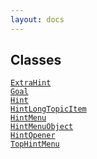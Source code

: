 ```yaml
---
layout: docs
---
```

## Classes

<a href="../object/ExtraHint.html#ExtraHint"
target="main"><code>ExtraHint</code></a>  
<a href="../object/Goal.html#Goal" target="main"><code>Goal</code></a>  
<a href="../object/Hint.html#Hint" target="main"><code>Hint</code></a>  
<a href="../object/HintLongTopicItem.html#HintLongTopicItem"
target="main"><code>HintLongTopicItem</code></a>  
<a href="../object/HintMenu.html#HintMenu"
target="main"><code>HintMenu</code></a>  
<a href="../object/HintMenuObject.html#HintMenuObject"
target="main"><code>HintMenuObject</code></a>  
<a href="../object/HintOpener.html#HintOpener"
target="main"><code>HintOpener</code></a>  
<a href="../object/TopHintMenu.html#TopHintMenu"
target="main"><code>TopHintMenu</code></a>  
